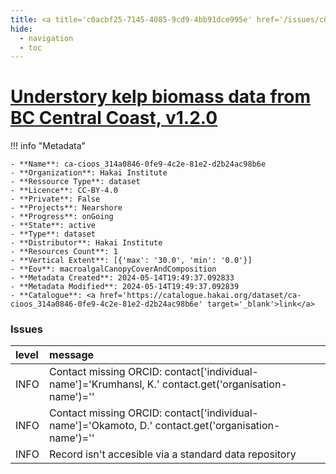 ```yaml
---
title: <a title='c0acbf25-7145-4085-9cd9-4bb91dce995e' href='/issues/c0acbf25-7145-4085-9cd9-4bb91dce995e/' target='_blank'>Understory kelp biomass data from BC Central Coast, v1.2.0</a>
hide:
  - navigation
  - toc
---
```


# <a title='c0acbf25-7145-4085-9cd9-4bb91dce995e' href='/issues/c0acbf25-7145-4085-9cd9-4bb91dce995e/' target='_blank'>Understory kelp biomass data from BC Central Coast, v1.2.0</a>

<div id='map'></div>

!!! info "Metadata"
    
    - **Name**: ca-cioos_314a0846-0fe9-4c2e-81e2-d2b24ac98b6e 
    - **Organization**: Hakai Institute 
    - **Ressource Type**: dataset 
    - **Licence**: CC-BY-4.0 
    - **Private**: False 
    - **Projects**: Nearshore 
    - **Progress**: onGoing 
    - **State**: active 
    - **Type**: dataset 
    - **Distributor**: Hakai Institute 
    - **Resources Count**: 1 
    - **Vertical Extent**: [{'max': '30.0', 'min': '0.0'}] 
    - **Eov**: macroalgalCanopyCoverAndComposition 
    - **Metadata Created**: 2024-05-14T19:49:37.092833 
    - **Metadata Modified**: 2024-05-14T19:49:37.092839 
    - **Catalogue**: <a href='https://catalogue.hakai.org/dataset/ca-cioos_314a0846-0fe9-4c2e-81e2-d2b24ac98b6e' target='_blank'>link</a> 

### Issues

| level   | message                                                                                               |
|:--------|:------------------------------------------------------------------------------------------------------|
| INFO    | Contact missing ORCID: contact['individual-name']='Krumhansl, K.' contact.get('organisation-name')='' |
| INFO    | Contact missing ORCID: contact['individual-name']='Okamoto, D.' contact.get('organisation-name')=''   |
| INFO    | Record isn't accesible via a standard data repository                                                 |

<script>
   document.addEventListener("DOMContentLoaded", function() {
    var map = L.map('map').setView([51.505, -125.09], 5);
    L.tileLayer('https://tile.openstreetmap.org/{z}/{x}/{y}.png', {
        maxZoom: 19,
        attribution: '&copy; <a href="http://www.openstreetmap.org/copyright">OpenStreetMap</a>'
    }).addTo(map);
    var geojsonFeature = {
        "type": "Feature",
        "properties": {
            "name" : "<a title='c0acbf25-7145-4085-9cd9-4bb91dce995e' href='/issues/c0acbf25-7145-4085-9cd9-4bb91dce995e/' target='_blank'>Understory kelp biomass data from BC Central Coast, v1.2.0</a>"
        },
        "geometry": {'type': 'Polygon', 'coordinates': [[[-128.7, 51.33], [-127.4, 51.33], [-127.4, 52.26], [-128.7, 52.26], [-128.7, 51.33]]]}
    }
    L.geoJSON(geojsonFeature).addTo(map);
   })
</script>